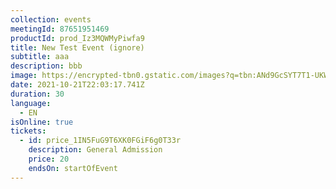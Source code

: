 ```yaml
---
collection: events
meetingId: 87651951469
productId: prod_Iz3MQWMyPiwfa9
title: New Test Event (ignore)
subtitle: aaa
description: bbb
image: https://encrypted-tbn0.gstatic.com/images?q=tbn:ANd9GcSYT7T1-UKWZJuDSxWL5dxaualmoTCy466tKQ&usqp=CAU
date: 2021-10-21T22:03:17.741Z
duration: 30
language:
  - EN
isOnline: true
tickets:
  - id: price_1IN5FuG9T6XK0FGiF6g0T33r
    description: General Admission
    price: 20
    endsOn: startOfEvent
---
```

